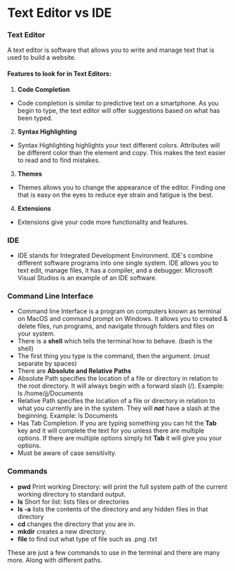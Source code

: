 # Text Editor vs IDE

### Text Editor
A text editor is software that allows you to write and manage text that is used to build a website. 

#### Features to look for in Text Editors:
1. **Code Completion**
  - Code completion is similar to predictive text on a smartphone. As you begin to type, the text editor will offer suggestions based on what has been typed.

2. **Syntax Highlighting**
  - Syntax Highlighting highlights your text different colors. Attributes will be different color than the element and copy. This makes the text easier to read and to find mistakes.

3. **Themes**
  - Themes allows you to change the appearance of the editor. Finding one that is easy on the eyes to reduce eye strain and fatigue is the best. 

4. **Extensions**
  - Extensions give your code more functionality and features.

### IDE
* IDE stands for Integrated Development Environment. IDE's combine different software programs into one single system. IDE allows you to text edit, manage files, it has a compiler, and a debugger. Microsoft Visual Studios is an example of an IDE software. 
 
### Command Line Interface
* Command line Interface is a program on computers known as terminal on MacOS and command prompt on Windows. It allows you to created & delete files, run programs, and navigate through folders and files on your system. 
* There is a **shell** which tells the terminal how to behave. (bash is the shell) 
* The first thing you type is the command, then the argument. (must separate by spaces)
* There are **Absolute and Relative Paths** 
* Absolute Path specifies the location of a file or directory in relation to the root directory. It will always begin with a forward slash (/). Example: ls /home/jj/Documents
* Relative Path specifies the location of a file or directory in relation to what you currently are in the system. They will **_not_** have a slash at the beginning. Example: ls Documents
* Has Tab Completion. If you are typing something you can hit the **Tab** key and it will complete the text for you unless there are multiple options. If there are multiple options simply hit **Tab** it will give you your options. 
* Must be aware of case sensitivity.

### Commands
* **pwd** Print working Directory: will print the full system path of the current working directory to standard output.
*  **ls** Short for list: lists files or directories
*  **ls -a** lists the contents of the directory and any hidden files in that directory
*  **cd** changes the directory that you are in. 
*  **mkdir** creates a new directory. 
*  **file** to find out what type of file such as .png .txt

These are just a few commands to use in the terminal and there are many more. Along with different paths. 

      

      
